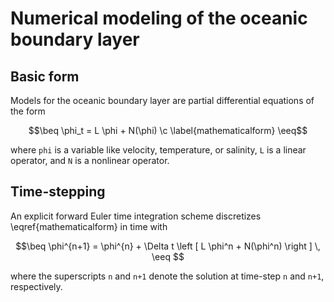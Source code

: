 ```math
\newcommand{\c}{\, ,}

\newcommand{\r}[1]{\mathrm{#1}}

\newcommand{\ee}{\mathrm{e}}

\newcommand{\beq}{\begin{equation}}
\newcommand{\eeq}{\end{equation}}

\newcommand{\beqs}{\begin{gather}}
\newcommand{\eeqs}{\end{gather}}
```


# Numerical modeling of the oceanic boundary layer

## Basic form

Models for the oceanic boundary layer are partial differential equations of 
the form

```math
\beq
\phi_t = L \phi + N(\phi) \c
\label{mathematicalform}
\eeq
```

where ``phi`` is a variable like velocity, temperature, or salinity, ``L`` is 
a linear operator, and ``N`` is a nonlinear operator.

## Time-stepping

An explicit forward Euler time integration scheme discretizes
\eqref{mathematicalform} in time with

```math
\beq
\phi^{n+1} = \phi^{n} + \Delta t \left [ L \phi^n + N(\phi^n) \right ] \,
\eeq 
```

where the superscripts ``n`` and ``n+1`` denote the solution at 
time-step ``n`` and ``n+1``, respectively.
